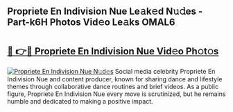 ## Propriete En Indivision Nue Le𝚊k𝚎d N𝚞𝚍es - Part-k6H Photos Vid𝚎o Le𝚊ks OMAL6

# <h2><a href="http://fb72oc.evod.top/?m=Propriete+En+Indivision+Nue">🔗 👉🔴 Propriete En Indivision Nue Vid𝚎o Ph𝚘t𝚘s</a></h2>

[![Propriete En Indivision Nue N𝚞d𝚎s](https://i.imgur.com/8V9OHl7.gif)](http://fb72oc.evod.top/?m=Propriete+En+Indivision+Nue)
Social media celebrity Propriete En Indivision Nue and content producer, known for sharing dance and lifestyle themes through collaborative dance routines and brief videos. As a public figure, Propriete En Indivision Nue every move is scrutinized, but he remains humble and dedicated to making a positive impact. 

